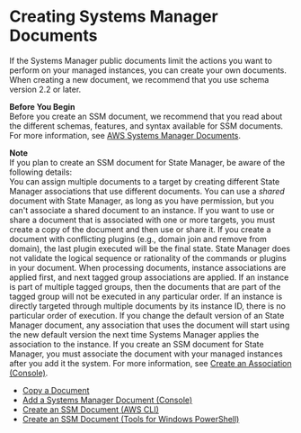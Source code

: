 # Creating Systems Manager Documents<a name="create-ssm-doc"></a>

If the Systems Manager public documents limit the actions you want to perform on your managed instances, you can create your own documents\. When creating a new document, we recommend that you use schema version 2\.2 or later\. 

**Before You Begin**  
Before you create an SSM document, we recommend that you read about the different schemas, features, and syntax available for SSM documents\. For more information, see [AWS Systems Manager Documents](sysman-ssm-docs.md)\.

**Note**  
If you plan to create an SSM document for State Manager, be aware of the following details:  
You can assign multiple documents to a target by creating different State Manager associations that use different documents\. 
You can use a *shared* document with State Manager, as long as you have permission, but you can't associate a shared document to an instance\. If you want to use or share a document that is associated with one or more targets, you must create a copy of the document and then use or share it\. 
If you create a document with conflicting plugins \(e\.g\., domain join and remove from domain\), the last plugin executed will be the final state\. State Manager does not validate the logical sequence or rationality of the commands or plugins in your document\.
When processing documents, instance associations are applied first, and next tagged group associations are applied\. If an instance is part of multiple tagged groups, then the documents that are part of the tagged group will not be executed in any particular order\. If an instance is directly targeted through multiple documents by its instance ID, there is no particular order of execution\. 
If you change the default version of an State Manager document, any association that uses the document will start using the new default version the next time Systems Manager applies the association to the instance\.
If you create an SSM document for State Manager, you must associate the document with your managed instances after you add it the system\. For more information, see [Create an Association \(Console\)](sysman-state-assoc.md)\.


+ [Copy a Document](copy-document.md)
+ [Add a Systems Manager Document \(Console\)](create-ssm-console.md)
+ [Create an SSM Document \(AWS CLI\)](create-ssm-document-cli.md)
+ [Create an SSM Document \(Tools for Windows PowerShell\)](create-ssm-document-ps.md)